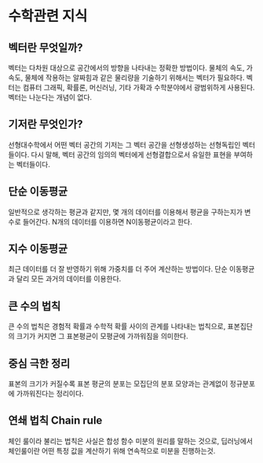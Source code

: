 # 수학관련 지식
## 벡터란 무엇일까?
벡터는 다차원 대상으로 공간에서의 방향을 나타내는 정확한 방법이다. 물체의 속도, 가속도, 물체에 작용하는 알짜힘과 같은 물리량을 기술하기 위해서는 벡터가 필요하다. 벡터는 컴퓨터 그래픽, 확률론, 머신러닝, 기타 가확과 수학분야에서 광범위하게 사용된다. 벡터는 나눈다는 개념이 없다.

## 기저란 무엇인가?
선형대수학에서 어떤 벡터 공간의 기저는 그 벡터 공간을 선형생성하는 선형독립인 벡터들이다. 다시 말해, 벡터 공간의 임의의 벡터에게 선형결합으로서 유일한 표현을 부여하는 벡터들이다.

## 단순 이동평균
일반적으로 생각하는 평균과 같지만, 몇 개의 데이터를 이용해서 평균을 구하는지가 변수로 들어간다. N개의 데이터를 이용하면 N이동평균이라고 한다.

## 지수 이동평균
최근 데이터를 더 잘 반영하기 위해 가중치를 더 주어 계산하는 방법이다. 단순 이동평균과 달리 모든 과거의 데이터를 이용한다.

## 큰 수의 법칙
큰 수의 법칙은 경험적 확률과 수학적 확률 사이의 관계를 나타내는 법칙으로, 표본집단의 크기가 커지면 그 표본평균이 모평균에 가까워짐을 의미한다.

## 중심 극한 정리
표본의 크기가 커질수록 표본 평균의 분포는 모집단의 분포 모양과는 관계없이 정규분포에 가까워진다는 정리이다.

## 연쇄 법칙 Chain rule
체인 룰이라 불리는 법칙은 사실은 합성 함수 미분의 원리를 말하는 것으로, 딥러닝에서 체인룰이란 어떤 특정 값을 계산하기 위해 연속적으로 미분을 진행하는것.